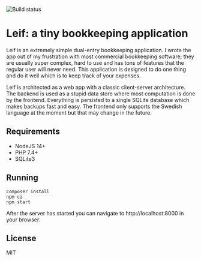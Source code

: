 ![Build status](https://github.com/helmutschneider/leif/workflows/build/badge.svg)

# Leif: a tiny bookkeeping application

Leif is an extremely simple dual-entry bookkeeping application. I wrote the app out of
my frustration with most commercial bookkeeping software; they are usually super complex,
hard to use and has tons of features that the regular user will never need. This application
is designed to do one thing and do it well which is to keep track of your expenses.

Leif is architected as a web app with a classic client-server architecture. The backend is
used as a stupid data store where most computation is done by the frontend. Everything is
persisted to a single SQLite database which makes backups fast and easy. The frontend
only supports the Swedish language at the moment but that may change in the future.

## Requirements
- NodeJS 14+
- PHP 7.4+
- SQLite3

## Running
```shell
composer install
npm ci
npm start
```
After the server has started you can navigate to http://localhost:8000 in your browser.

## License
MIT
